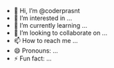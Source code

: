- 👋 Hi, I’m @coderprasnt
- 👀 I’m interested in ...
- 🌱 I’m currently learning ...
- 💞️ I’m looking to collaborate on ...
- 📫 How to reach me ...
- 😄 Pronouns: ...
- ⚡ Fun fact: ...

<!---
coderprasnt/coderprasnt is a ✨ special ✨ repository because its `README.md` (this file) appears on your GitHub profile.
You can click the Preview link to take a look at your changes.
--->
